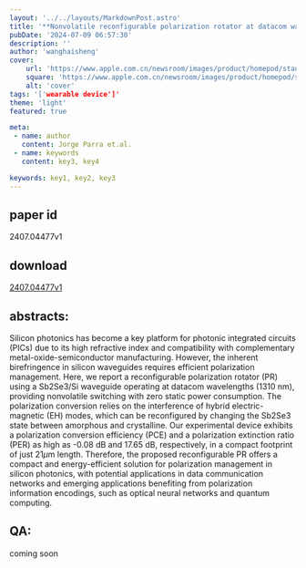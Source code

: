 ```yaml
---
layout: '../../layouts/MarkdownPost.astro'
title: '**Nonvolatile reconfigurable polarization rotator at datacom wavelengths based on a Sb2Se3/Si waveguide**'
pubDate: '2024-07-09 06:57:30'
description: ''
author: 'wanghaisheng'
cover:
    url: 'https://www.apple.com.cn/newsroom/images/product/homepod/standard/Apple-HomePod-hero-230118_big.jpg.large_2x.jpg'
    square: 'https://www.apple.com.cn/newsroom/images/product/homepod/standard/Apple-HomePod-hero-230118_big.jpg.large_2x.jpg'
    alt: 'cover'
tags: '['wearable device']' 
theme: 'light'
featured: true

meta:
 - name: author
   content: Jorge Parra et.al.
 - name: keywords
   content: key3, key4

keywords: key1, key2, key3
---
```


## paper id
2407.04477v1
## download
[2407.04477v1](http://arxiv.org/abs/2407.04477v1)
## abstracts:
Silicon photonics has become a key platform for photonic integrated circuits (PICs) due to its high refractive index and compatibility with complementary metal-oxide-semiconductor manufacturing. However, the inherent birefringence in silicon waveguides requires efficient polarization management. Here, we report a reconfigurable polarization rotator (PR) using a Sb2Se3/Si waveguide operating at datacom wavelengths (1310 nm), providing nonvolatile switching with zero static power consumption. The polarization conversion relies on the interference of hybrid electric-magnetic (EH) modes, which can be reconfigured by changing the Sb2Se3 state between amorphous and crystalline. Our experimental device exhibits a polarization conversion efficiency (PCE) and a polarization extinction ratio (PER) as high as -0.08 dB and 17.65 dB, respectively, in a compact footprint of just 21$\mu$m length. Therefore, the proposed reconfigurable PR offers a compact and energy-efficient solution for polarization management in silicon photonics, with potential applications in data communication networks and emerging applications benefiting from polarization information encodings, such as optical neural networks and quantum computing.
## QA:
coming soon

